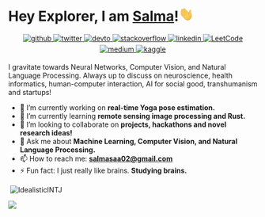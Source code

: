 <h1>Hey Explorer, I am <a href="https://twitter.com/IdealisticINTJ">Salma</a>!<img src="https://raw.githubusercontent.com/ABSphreak/ABSphreak/master/gifs/Hi.gif" width="30px"></h1>

<div align="center">
<a href="https://github.com/IdealisticINTJ" target="_blank">
<img src=https://img.shields.io/badge/github-%2324292e.svg?&style=for-the-badge&logo=github&logoColor=white alt=github style="margin-bottom: 5px;" />
</a>
<a href="https://twitter.com/IdealisticINTJ" target="_blank">
<img src=https://img.shields.io/badge/twitter-%2300acee.svg?&style=for-the-badge&logo=twitter&logoColor=white alt=twitter style="margin-bottom: 5px;" />
</a>
<a href="https://dev.to/idealisticintj" target="_blank">
<img src=https://img.shields.io/badge/dev.to-%2308090A.svg?&style=for-the-badge&logo=dev.to&logoColor=white alt=devto style="margin-bottom: 5px;" />
</a>
<a href="https://stackoverflow.com/users/15240145" target="_blank">
<img src=https://img.shields.io/badge/stackoverflow-%23F28032.svg?&style=for-the-badge&logo=stackoverflow&logoColor=white alt=stackoverflow style="margin-bottom: 5px;" />
</a>
<a href="https://linkedin.com/in/salma7" target="_blank">
<img src=https://img.shields.io/badge/linkedin-%231E77B5.svg?&style=for-the-badge&logo=linkedin&logoColor=white alt=linkedin style="margin-bottom: 5px;" />
</a>
	<a href="https://leetcode.com/salmasaa02/"><img src="https://img.shields.io/badge/LeetCode-000000?style=for-the-badge&logo=LeetCode&logoColor=#d16c06" alt = "LeetCode"></a>
<a href="https://medium.com/@IdealisticINTJ" target="_blank">
<img src=https://img.shields.io/badge/medium-%23292929.svg?&style=for-the-badge&logo=medium&logoColor=white alt=medium style="margin-bottom: 5px;" />
</a> 
<a href="https://www.kaggle.com/IdealisticINTJ"><img src=https://img.shields.io/badge/kaggle-19BDFF.svg?&style=for-the-badge&logo=kaggle&logoColor=white alt=kaggle style="margin-bottom: 5px;" />
</a>
</div>  
  

<p> I gravitate towards Neural Networks, Computer Vision, and Natural Language Processing. Always up to discuss on neuroscience, health informatics, human-computer interaction, AI for social good, transhumanism and startups! </p>


- 🔭 I’m currently working on **real-time Yoga pose estimation.**
- 🌱 I’m currently learning **remote sensing image processing and Rust.**
- 🤝 I’m looking to collaborate on **projects, hackathons and novel research ideas!**
- 💬 Ask me about **Machine Learning, Computer Vision, and Natural Language Processing.**
- 📫 How to reach me: **salmasaa02@gmail.com**
- ⚡ Fun fact: I just really like brains. **Studying brains.**

<p>&nbsp;<img align="center" src="https://github-readme-stats.vercel.app/api?username=IdealisticINTJ&show_icons=true" alt="IdealisticINTJ" /></p>

<img height="25" src="https://komarev.com/ghpvc/?username=IdealisticINTJ&color=blue" />
<a href="https://github.com/ruch798">
</a>
                                                                                              
<!--
**IdealisticINTJ/IdealisticINTJ** is a ✨ _special_ ✨ repository because its `README.md` (this file) appears on your GitHub profile.
